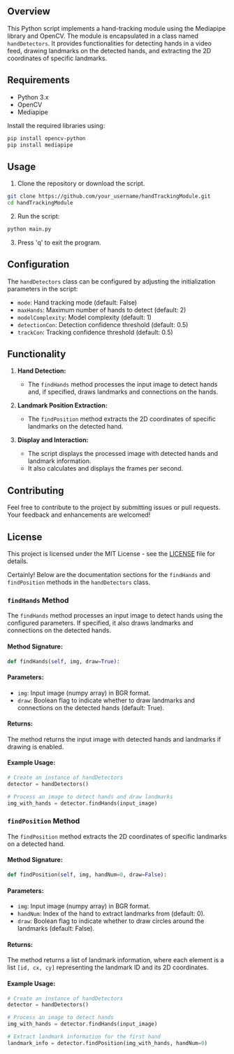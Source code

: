 ## Overview

This Python script implements a hand-tracking module using the Mediapipe library and OpenCV. The module is encapsulated in a class named `handDetectors`. It provides functionalities for detecting hands in a video feed, drawing landmarks on the detected hands, and extracting the 2D coordinates of specific landmarks.

## Requirements

- Python 3.x
- OpenCV
- Mediapipe

Install the required libraries using:

```bash
pip install opencv-python
pip install mediapipe
```

## Usage

1. Clone the repository or download the script.

```bash
git clone https://github.com/your_username/handTrackingModule.git
cd handTrackingModule
```

2. Run the script:

```bash
python main.py
```

3. Press 'q' to exit the program.

## Configuration

The `handDetectors` class can be configured by adjusting the initialization parameters in the script:

- `mode`: Hand tracking mode (default: False)
- `maxHands`: Maximum number of hands to detect (default: 2)
- `modelComplexity`: Model complexity (default: 1)
- `detectionCon`: Detection confidence threshold (default: 0.5)
- `trackCon`: Tracking confidence threshold (default: 0.5)

## Functionality

1. **Hand Detection:**
   - The `findHands` method processes the input image to detect hands and, if specified, draws landmarks and connections on the hands.

2. **Landmark Position Extraction:**
   - The `findPosition` method extracts the 2D coordinates of specific landmarks on the detected hand.

3. **Display and Interaction:**
   - The script displays the processed image with detected hands and landmark information.
   - It also calculates and displays the frames per second.

## Contributing

Feel free to contribute to the project by submitting issues or pull requests. Your feedback and enhancements are welcomed!

## License

This project is licensed under the MIT License - see the [LICENSE](LICENSE) file for details.

Certainly! Below are the documentation sections for the `findHands` and `findPosition` methods in the `handDetectors` class.

### `findHands` Method

The `findHands` method processes an input image to detect hands using the configured parameters. If specified, it also draws landmarks and connections on the detected hands.

#### Method Signature:

```python
def findHands(self, img, draw=True):
```

#### Parameters:

- `img`: Input image (numpy array) in BGR format.
- `draw`: Boolean flag to indicate whether to draw landmarks and connections on the detected hands (default: True).

#### Returns:

The method returns the input image with detected hands and landmarks if drawing is enabled.

#### Example Usage:

```python
# Create an instance of handDetectors
detector = handDetectors()

# Process an image to detect hands and draw landmarks
img_with_hands = detector.findHands(input_image)
```

### `findPosition` Method

The `findPosition` method extracts the 2D coordinates of specific landmarks on a detected hand.

#### Method Signature:

```python
def findPosition(self, img, handNum=0, draw=False):
```

#### Parameters:

- `img`: Input image (numpy array) in BGR format.
- `handNum`: Index of the hand to extract landmarks from (default: 0).
- `draw`: Boolean flag to indicate whether to draw circles around the landmarks (default: False).

#### Returns:

The method returns a list of landmark information, where each element is a list `[id, cx, cy]` representing the landmark ID and its 2D coordinates.

#### Example Usage:

```python
# Create an instance of handDetectors
detector = handDetectors()

# Process an image to detect hands
img_with_hands = detector.findHands(input_image)

# Extract landmark information for the first hand
landmark_info = detector.findPosition(img_with_hands, handNum=0)
```
